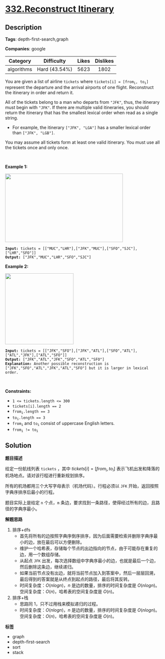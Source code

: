 # [332.Reconstruct Itinerary](https://leetcode.com/problems/reconstruct-itinerary/description/)

## Description

**Tags**: depth-first-search,graph

**Companies**: google

|  Category  |  Difficulty   | Likes | Dislikes |
| :--------: | :-----------: | :---: | :------: |
| algorithms | Hard (43.54%) | 5623  |   1802   |

<p>You are given a list of airline <code>tickets</code> where <code>tickets[i] = [from<sub>i</sub>, to<sub>i</sub>]</code> represent the departure and the arrival airports of one flight. Reconstruct the itinerary in order and return it.</p>
<p>All of the tickets belong to a man who departs from <code>&quot;JFK&quot;</code>, thus, the itinerary must begin with <code>&quot;JFK&quot;</code>. If there are multiple valid itineraries, you should return the itinerary that has the smallest lexical order when read as a single string.</p>
<ul>
  <li>For example, the itinerary <code>[&quot;JFK&quot;, &quot;LGA&quot;]</code> has a smaller lexical order than <code>[&quot;JFK&quot;, &quot;LGB&quot;]</code>.</li>
</ul>
<p>You may assume all tickets form at least one valid itinerary. You must use all the tickets once and only once.</p>
<p>&nbsp;</p>
<p><strong class="example">Example 1:</strong></p>
<img alt="" src="https://assets.leetcode.com/uploads/2021/03/14/itinerary1-graph.jpg" style="width: 382px; height: 222px;" />
<pre><code><strong>Input:</strong> tickets = [[&quot;MUC&quot;,&quot;LHR&quot;],[&quot;JFK&quot;,&quot;MUC&quot;],[&quot;SFO&quot;,&quot;SJC&quot;],[&quot;LHR&quot;,&quot;SFO&quot;]]
<strong>Output:</strong> [&quot;JFK&quot;,&quot;MUC&quot;,&quot;LHR&quot;,&quot;SFO&quot;,&quot;SJC&quot;]</code></pre>
<p><strong class="example">Example 2:</strong></p>
<img alt="" src="https://assets.leetcode.com/uploads/2021/03/14/itinerary2-graph.jpg" style="width: 222px; height: 230px;" />
<pre><code><strong>Input:</strong> tickets = [[&quot;JFK&quot;,&quot;SFO&quot;],[&quot;JFK&quot;,&quot;ATL&quot;],[&quot;SFO&quot;,&quot;ATL&quot;],[&quot;ATL&quot;,&quot;JFK&quot;],[&quot;ATL&quot;,&quot;SFO&quot;]]
<strong>Output:</strong> [&quot;JFK&quot;,&quot;ATL&quot;,&quot;JFK&quot;,&quot;SFO&quot;,&quot;ATL&quot;,&quot;SFO&quot;]
<strong>Explanation:</strong> Another possible reconstruction is [&quot;JFK&quot;,&quot;SFO&quot;,&quot;ATL&quot;,&quot;JFK&quot;,&quot;ATL&quot;,&quot;SFO&quot;] but it is larger in lexical order.</code></pre>
<p>&nbsp;</p>
<p><strong>Constraints:</strong></p>
<ul>
  <li><code>1 &lt;= tickets.length &lt;= 300</code></li>
  <li><code>tickets[i].length == 2</code></li>
  <li><code>from<sub>i</sub>.length == 3</code></li>
  <li><code>to<sub>i</sub>.length == 3</code></li>
  <li><code>from<sub>i</sub></code> and <code>to<sub>i</sub></code> consist of uppercase English letters.</li>
  <li><code>from<sub>i</sub> != to<sub>i</sub></code></li>
</ul>

## Solution

**题目描述**

给定一份航线列表 `tickets` ，其中 $tickets[i] = [from_i, to_i]$ 表示飞机出发和降落的机场地点。请对该行程进行重新规划排序。

所有的机场都用三个大写字母表示（机场代码）。行程必须以 `JFK` 开始，返回按照字典序排序后最小的行程。

题目实际上是给定 `n` 个点，`m` 条边，要求找到一条路径，使得经过所有的边，且路径的字典序最小。

**解题思路**

1. 排序+dfs
   - 首先将所有的边按照字典序倒序排序，因为后面需要检索并删除字典序最小的边，放在最后可以方便删除。
   - 维护一个哈希表，存储每个节点的出边指向的节点，由于可能存在重复的边，用一个数组存储。
   - 从起点 `JFK` 出发，每次选择数组中字典序最小的边，也就是最后一个边，然后删除这条边，继续递归。
   - 如果当前节点没有出边，就将当前节点加入到答案中，然后一层层回溯，最后得到的答案就是从终点到起点的路径，最后将其反转。
   - 时间复杂度：$O(nlogn)$，$n$ 是边的数量，排序的时间复杂度是 $O(nlogn)$。空间复杂度：$O(n)$，哈希表的空间复杂度是 $O(n)$。
2. 排序+栈
   - 思路同 1，只不过用栈来模拟递归的过程。
   - 时间复杂度：$O(nlogn)$，$n$ 是边的数量，排序的时间复杂度是 $O(nlogn)$。空间复杂度：$O(n)$，哈希表的空间复杂度是 $O(n)$。

**标签**

- graph
- depth-first-search
- sort
- stack
